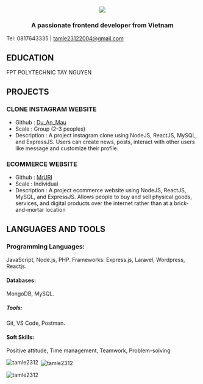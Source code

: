 <h1 align="center">
    <img src="https://readme-typing-svg.herokuapp.com/?font=Righteous&size=35&center=true&vCenter=true&width=500&height=70&duration=4000&lines=Hi+There!+👋;+I'm+Le+Minh+Tam!;" />
</h1>
<h3 align="center">A passionate frontend developer from Vietnam</h3>

Tel: 0817643335   |   tamle23122004@gmail.com

## EDUCATION	
FPT POLYTECHNIC TAY NGUYEN

## PROJECTS	
### CLONE INSTAGRAM WEBSITE
- Github : [Du_An_Mau](https://github.com/TamLe2312/DuAnMau)
- Scale : Group (2-3 peoples)
- Description : A project instagram clone using NodeJS, ReactJS, MySQL, and ExpressJS. Users can create news, posts, interact with other users like message and customize their profile.
### ECOMMERCE WEBSITE
- Github : [MrURI](https://github.com/TamLe2312/MrUriReact)
- Scale : Individual
- Description : A project ecommerce website using NodeJS, ReactJS, MySQL, and ExpressJS. Allows people to buy and sell physical goods, services, and digital products over the internet rather than at a brick-and-mortar location


## LANGUAGES AND TOOLS
### Programming Languages:
JavaScript, Node.js, PHP.
Frameworks:
Express.js, Laravel, Wordpress, Reactjs.
#### Databases:
MongoDB, MySQL.
##### Tools:
Git, VS Code, Postman.
#### Soft Skills:
Positive attitude, Time management, Teamwork, Problem-solving

<p><img align="left" src="https://github-readme-stats.vercel.app/api/top-langs?username=tamle2312&show_icons=true&locale=en&layout=compact" alt="tamle2312" /></p>

<p>&nbsp;<img align="center" src="https://github-readme-stats.vercel.app/api?username=tamle2312&show_icons=true&locale=en" alt="tamle2312" /></p>

<p><img align="center" src="https://github-readme-streak-stats.herokuapp.com/?user=tamle2312&" alt="tamle2312" /></p>
